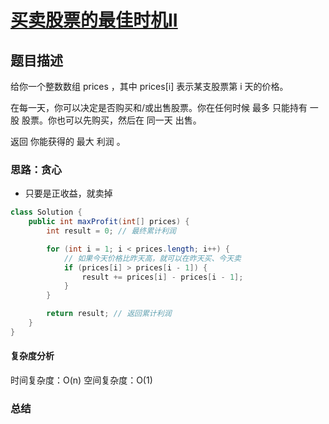# [买卖股票的最佳时机II](买卖股票的最佳时机II"[题目地址](https://leetcode.cn/problems/best-time-to-buy-and-sell-stock-ii/description/)")

## 题目描述
给你一个整数数组 prices ，其中 prices[i] 表示某支股票第 i 天的价格。

在每一天，你可以决定是否购买和/或出售股票。你在任何时候 最多 只能持有 一股 股票。你也可以先购买，然后在 同一天 出售。

返回 你能获得的 最大 利润 。

### 思路：贪心
- 只要是正收益，就卖掉

```java
class Solution {
    public int maxProfit(int[] prices) {
        int result = 0; // 最终累计利润

        for (int i = 1; i < prices.length; i++) {
            // 如果今天价格比昨天高，就可以在昨天买、今天卖
            if (prices[i] > prices[i - 1]) {
                result += prices[i] - prices[i - 1];
            }
        }

        return result; // 返回累计利润
    }
}
```

#### 复杂度分析
时间复杂度：O(n)
空间复杂度：O(1)

### 总结
